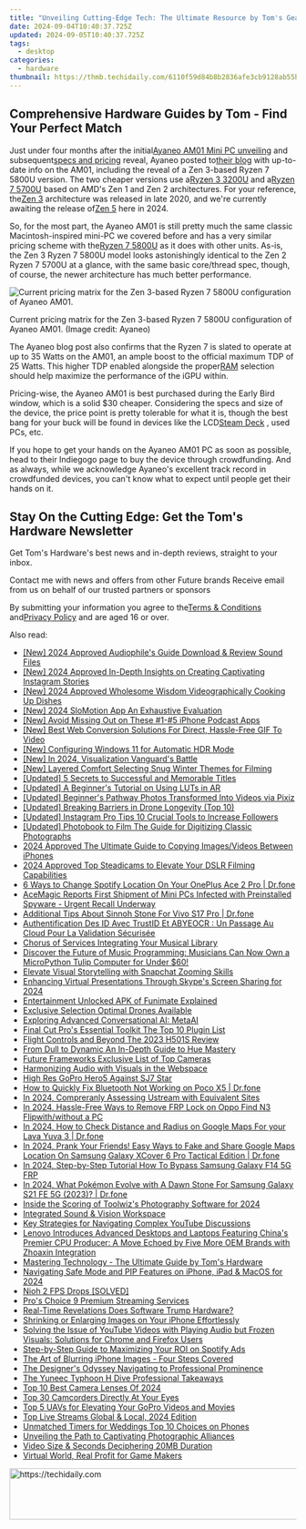 ```yaml
---
title: "Unveiling Cutting-Edge Tech: The Ultimate Resource by Tom's Gear Guides"
date: 2024-09-04T10:40:37.725Z
updated: 2024-09-05T10:40:37.725Z
tags:
  - desktop
categories:
  - hardware
thumbnail: https://thmb.techidaily.com/6110f59d84b8b2836afe3cb9128ab55b4983bac7c041837cad5f3c0f9163df97.jpg
---
```


## Comprehensive Hardware Guides by Tom - Find Your Perfect Match

Just under four months after the initial[Ayaneo AM01 Mini PC unveiling](https://www.tomshardware.com/video-games/handheld-gaming/ayaneos-first-mini-pcs-feature-classic-retro-styling) and subsequent[specs and pricing](https://www.tomshardware.com/news/ayaneo-retro-mini-pc-am01-uses-older-amd-apus-but-is-cheap) reveal, Ayaneo posted to[their blog](https://www.ayaneo.com/article/818) with up-to-date info on the AM01, including the reveal of a Zen 3-based Ryzen 7 5800U version. The two cheaper versions use a[Ryzen 3 3200U](https://www.tomshardware.com/news/amd-picasso-ryzen-3000-apu,38241.html) and a[Ryzen 7 5700U](https://www.tomshardware.com/news/amd-ryzen-7-5700u-lucienne-benchmark) based on AMD's Zen 1 and Zen 2 architectures. For your reference, the[Zen 3](https://www.tomshardware.com/news/amd-zen-3-ryzen-5000-release-date-specifications-pricing-benchmarks-all-we-know) architecture was released in late 2020, and we're currently awaiting the release of[Zen 5](https://www.tomshardware.com/news/amd-shares-new-cpu-core-roadmap-3nm-zen-5-by-2024-4th-gen-infinity-architecture) here in 2024.

 So, for the most part, the Ayaneo AM01 is still pretty much the same classic Macintosh-inspired mini-PC we covered before and has a very similar pricing scheme with the[Ryzen 7 5800U](https://www.tomshardware.com/news/amd-ryzen-7-5800u-cezanne-zen-3-apu-geekbench-benchmark) as it does with other units. As-is, the Zen 3 Ryzen 7 5800U model looks astonishingly identical to the Zen 2 Ryzen 7 5700U at a glance, with the same basic core/thread spec, though, of course, the newer architecture has much better performance.

![Current pricing matrix for the Zen 3-based Ryzen 7 5800U configuration of Ayaneo AM01.](https://cdn.mos.cms.futurecdn.net/zkexFiVS4JdrAYoKakvYu5-320-80.jpg)

 Current pricing matrix for the Zen 3-based Ryzen 7 5800U configuration of Ayaneo AM01.  (Image credit: Ayaneo)

 The Ayaneo blog post also confirms that the Ryzen 7 is slated to operate at up to 35 Watts on the AM01, an ample boost to the official maximum TDP of 25 Watts. This higher TDP enabled alongside the proper[RAM](https://www.tomshardware.com/reviews/best-ram,4057.html) selection should help maximize the performance of the iGPU within.

 Pricing-wise, the Ayaneo AM01 is best purchased during the Early Bird window, which is a solid $30 cheaper. Considering the specs and size of the device, the price point is pretty tolerable for what it is, though the best bang for your buck will be found in devices like the LCD[Steam Deck](https://www.tomshardware.com/reviews/steam-deck-valve-gaming-handheld) , used PCs, etc.

 If you hope to get your hands on the Ayaneo AM01 PC as soon as possible, head to their Indiegogo page to buy the device through crowdfunding. And as always, while we acknowledge Ayaneo's excellent track record in crowdfunded devices, you can't know what to expect until people get their hands on it.

## Stay On the Cutting Edge: Get the Tom's Hardware Newsletter

 Get Tom's Hardware's best news and in-depth reviews, straight to your inbox.

 Contact me with news and offers from other Future brands  Receive email from us on behalf of our trusted partners or sponsors

 By submitting your information you agree to the[Terms & Conditions](https://futureplc.com/terms-conditions/) and[Privacy Policy](https://futureplc.com/privacy-policy/) and are aged 16 or over.


<ins class="adsbygoogle"
     style="display:block"
     data-ad-format="autorelaxed"
     data-ad-client="ca-pub-7571918770474297"
     data-ad-slot="1223367746"></ins>



<ins class="adsbygoogle"
     style="display:block"
     data-ad-client="ca-pub-7571918770474297"
     data-ad-slot="8358498916"
     data-ad-format="auto"
     data-full-width-responsive="true"></ins>

<span class="atpl-alsoreadstyle">Also read:</span>
<div><ul>
<li><a href="https://video-screen-grab.techidaily.com/new-2024-approved-audiophiles-guide-download-and-review-sound-files/"><u>[New] 2024 Approved  Audiophile's Guide  Download & Review Sound Files</u></a></li>
<li><a href="https://instagram-video-files.techidaily.com/new-2024-approved-in-depth-insights-on-creating-captivating-instagram-stories/"><u>[New] 2024 Approved  In-Depth Insights on Creating Captivating Instagram Stories</u></a></li>
<li><a href="https://youtube-zero.techidaily.com/024-approved-wholesome-wisdom-videographically-cooking-up-dishes/"><u>[New] 2024 Approved  Wholesome Wisdom  Videographically Cooking Up Dishes</u></a></li>
<li><a href="https://extra-information.techidaily.com/new-2024-slomotion-app-an-exhaustive-evaluation/"><u>[New] 2024 SloMotion App  An Exhaustive Evaluation</u></a></li>
<li><a href="https://extra-information.techidaily.com/new-avoid-missing-out-on-these-1-5-iphone-podcast-apps/"><u>[New] Avoid Missing Out on These #1-#5 iPhone Podcast Apps</u></a></li>
<li><a href="https://extra-information.techidaily.com/new-best-web-conversion-solutions-for-direct-hassle-free-gif-to-video/"><u>[New] Best Web Conversion Solutions For Direct, Hassle-Free GIF To Video</u></a></li>
<li><a href="https://extra-information.techidaily.com/new-configuring-windows-11-for-automatic-hdr-mode/"><u>[New] Configuring Windows 11 for Automatic HDR Mode</u></a></li>
<li><a href="https://video-screen-grab.techidaily.com/new-in-2024-visualization-vanguards-battle/"><u>[New] In 2024, Visualization Vanguard's Battle</u></a></li>
<li><a href="https://youtube-blog.techidaily.com/ayered-comfort-selecting-snug-winter-themes-for-filming/"><u>[New] Layered Comfort  Selecting Snug Winter Themes for Filming</u></a></li>
<li><a href="https://extra-information.techidaily.com/updated-5-secrets-to-successful-and-memorable-titles/"><u>[Updated] 5 Secrets to Successful and Memorable Titles</u></a></li>
<li><a href="https://article-posts.techidaily.com/updated-a-beginners-tutorial-on-using-luts-in-ar/"><u>[Updated] A Beginner's Tutorial on Using LUTs in AR</u></a></li>
<li><a href="https://extra-information.techidaily.com/updated-beginners-pathway-photos-transformed-into-videos-via-pixiz/"><u>[Updated] Beginner's Pathway  Photos Transformed Into Videos via Pixiz</u></a></li>
<li><a href="https://extra-information.techidaily.com/updated-breaking-barriers-in-drone-longevity-top-10/"><u>[Updated] Breaking Barriers in Drone Longevity (Top 10)</u></a></li>
<li><a href="https://instagram-clips.techidaily.com/updated-instagram-pro-tips-10-crucial-tools-to-increase-followers/"><u>[Updated] Instagram Pro Tips  10 Crucial Tools to Increase Followers</u></a></li>
<li><a href="https://extra-support.techidaily.com/updated-photobook-to-film-the-guide-for-digitizing-classic-photographs/"><u>[Updated] Photobook to Film  The Guide for Digitizing Classic Photographs</u></a></li>
<li><a href="https://some-guidance.techidaily.com/2024-approved-the-ultimate-guide-to-copying-imagesvideos-between-iphones/"><u>2024 Approved  The Ultimate Guide to Copying Images/Videos Between iPhones</u></a></li>
<li><a href="https://some-guidance.techidaily.com/2024-approved-top-steadicams-to-elevate-your-dslr-filming-capabilities/"><u>2024 Approved  Top Steadicams to Elevate Your DSLR Filming Capabilities</u></a></li>
<li><a href="https://location-fake.techidaily.com/6-ways-to-change-spotify-location-on-your-oneplus-ace-2-pro-drfone-by-drfone-virtual-android/"><u>6 Ways to Change Spotify Location On Your OnePlus Ace 2 Pro | Dr.fone</u></a></li>
<li><a href="https://extra-information.techidaily.com/acemagic-reports-first-shipment-of-mini-pcs-infected-with-preinstalled-spyware-urgent-recall-underway/"><u>AceMagic Reports First Shipment of Mini PCs Infected with Preinstalled Spyware - Urgent Recall Underway</u></a></li>
<li><a href="https://change-location.techidaily.com/additional-tips-about-sinnoh-stone-for-vivo-s17-pro-drfone-by-drfone-virtual-android/"><u>Additional Tips About Sinnoh Stone For Vivo S17 Pro | Dr.fone</u></a></li>
<li><a href="https://solve-hot.techidaily.com/authentification-des-id-avec-trustid-et-abyeocr-un-passage-au-cloud-pour-la-validation-securisee/"><u>Authentification Des ID Avec TrustID Et ABYEOCR : Un Passage Au Cloud Pour La Validation Sécurisée</u></a></li>
<li><a href="https://extra-resources.techidaily.com/chorus-of-services-integrating-your-musical-library/"><u>Chorus of Services  Integrating Your Musical Library</u></a></li>
<li><a href="https://extra-information.techidaily.com/1723262423538-discover-the-future-of-music-programming-musicians-can-now-own-a-micropython-tulip-computer-for-under-60/"><u>Discover the Future of Music Programming: Musicians Can Now Own a MicroPython Tulip Computer for Under $60!</u></a></li>
<li><a href="https://extra-information.techidaily.com/elevate-visual-storytelling-with-snapchat-zooming-skills/"><u>Elevate Visual Storytelling with Snapchat Zooming Skills</u></a></li>
<li><a href="https://video-screen-grab.techidaily.com/enhancing-virtual-presentations-through-skypes-screen-sharing-for-2024/"><u>Enhancing Virtual Presentations Through Skype's Screen Sharing for 2024</u></a></li>
<li><a href="https://extra-information.techidaily.com/entertainment-unlocked-apk-of-funimate-explained/"><u>Entertainment Unlocked  APK of Funimate Explained</u></a></li>
<li><a href="https://extra-information.techidaily.com/exclusive-selection-optimal-drones-available/"><u>Exclusive Selection  Optimal Drones Available</u></a></li>
<li><a href="https://facebook.techidaily.com/exploring-advanced-conversational-ai-metaai/"><u>Exploring Advanced Conversational AI: MetaAI</u></a></li>
<li><a href="https://extra-information.techidaily.com/final-cut-pros-essential-toolkit-the-top-10-plugin-list/"><u>Final Cut Pro's Essential Toolkit  The Top 10 Plugin List</u></a></li>
<li><a href="https://extra-information.techidaily.com/flight-controls-and-beyond-the-2023-h501s-review/"><u>Flight Controls and Beyond  The 2023 H501S Review</u></a></li>
<li><a href="https://extra-information.techidaily.com/from-dull-to-dynamic-an-in-depth-guide-to-hue-mastery/"><u>From Dull to Dynamic  An In-Depth Guide to Hue Mastery</u></a></li>
<li><a href="https://extra-information.techidaily.com/future-frameworks-exclusive-list-of-top-cameras/"><u>Future Frameworks  Exclusive List of Top Cameras</u></a></li>
<li><a href="https://extra-information.techidaily.com/harmonizing-audio-with-visuals-in-the-webspace/"><u>Harmonizing Audio with Visuals in the Webspace</u></a></li>
<li><a href="https://extra-information.techidaily.com/high-res-gopro-hero5-against-sj7-star/"><u>High Res GoPro Hero5 Against SJ7 Star</u></a></li>
<li><a href="https://fix-guide.techidaily.com/how-to-quickly-fix-bluetooth-not-working-on-poco-x5-drfone-by-drfone-fix-android-problems-fix-android-problems/"><u>How to Quickly Fix Bluetooth Not Working on Poco X5 | Dr.fone</u></a></li>
<li><a href="https://extra-information.techidaily.com/in-2024-compreranly-assessing-ustream-with-equivalent-sites/"><u>In 2024, Compreranly Assessing Ustream with Equivalent Sites</u></a></li>
<li><a href="https://android-frp.techidaily.com/in-2024-hassle-free-ways-to-remove-frp-lock-on-oppo-find-n3-flipwithwithout-a-pc-by-drfone-android/"><u>In 2024, Hassle-Free Ways to Remove FRP Lock on Oppo Find N3 Flipwith/without a PC</u></a></li>
<li><a href="https://android-location-track.techidaily.com/in-2024-how-to-check-distance-and-radius-on-google-maps-for-your-lava-yuva-3-drfone-by-drfone-virtual-android/"><u>In 2024, How to Check Distance and Radius on Google Maps For your Lava Yuva 3 | Dr.fone</u></a></li>
<li><a href="https://phone-solutions.techidaily.com/in-2024-prank-your-friends-easy-ways-to-fake-and-share-google-maps-location-on-samsung-galaxy-xcover-6-pro-tactical-edition-drfone-by-drfone-virtual-android/"><u>In 2024, Prank Your Friends! Easy Ways to Fake and Share Google Maps Location On Samsung Galaxy XCover 6 Pro Tactical Edition | Dr.fone</u></a></li>
<li><a href="https://android-frp.techidaily.com/in-2024-step-by-step-tutorial-how-to-bypass-samsung-galaxy-f14-5g-frp-by-drfone-android/"><u>In 2024, Step-by-Step Tutorial How To Bypass Samsung Galaxy F14 5G FRP</u></a></li>
<li><a href="https://change-location.techidaily.com/in-2024-what-pokemon-evolve-with-a-dawn-stone-for-samsung-galaxy-s21-fe-5g-2023-drfone-by-drfone-virtual-android/"><u>In 2024, What Pokémon Evolve with A Dawn Stone For Samsung Galaxy S21 FE 5G (2023)? | Dr.fone</u></a></li>
<li><a href="https://extra-approaches.techidaily.com/inside-the-scoring-of-toolwizs-photography-software-for-2024/"><u>Inside the Scoring of Toolwiz's Photography Software for 2024</u></a></li>
<li><a href="https://extra-information.techidaily.com/integrated-sound-and-vision-workspace/"><u>Integrated Sound & Vision Workspace</u></a></li>
<li><a href="https://extra-information.techidaily.com/key-strategies-for-navigating-complex-youtube-discussions/"><u>Key Strategies for Navigating Complex YouTube Discussions</u></a></li>
<li><a href="https://extra-information.techidaily.com/lenovo-introduces-advanced-desktops-and-laptops-featuring-chinas-premier-cpu-producer-a-move-echoed-by-five-more-oem-brands-with-zhoaxin-integration/"><u>Lenovo Introduces Advanced Desktops and Laptops Featuring China's Premier CPU Producer: A Move Echoed by Five More OEM Brands with Zhoaxin Integration</u></a></li>
<li><a href="https://extra-information.techidaily.com/mastering-technology-the-ultimate-guide-by-toms-hardware/"><u>Mastering Technology - The Ultimate Guide by Tom's Hardware</u></a></li>
<li><a href="https://extra-approaches.techidaily.com/navigating-safe-mode-and-pip-features-on-iphone-ipad-and-macos-for-2024/"><u>Navigating Safe Mode and PIP Features on iPhone, iPad & MacOS for 2024</u></a></li>
<li><a href="https://win-able.techidaily.com/nioh-2-fps-drops-solved/"><u>Nioh 2 FPS Drops [SOLVED]</u></a></li>
<li><a href="https://extra-information.techidaily.com/pros-choice-9-premium-streaming-services/"><u>Pro's Choice  9 Premium Streaming Services</u></a></li>
<li><a href="https://extra-information.techidaily.com/real-time-revelations-does-software-trump-hardware/"><u>Real-Time Revelations  Does Software Trump Hardware?</u></a></li>
<li><a href="https://extra-information.techidaily.com/shrinking-or-enlarging-images-on-your-iphone-effortlessly/"><u>Shrinking or Enlarging Images on Your iPhone Effortlessly</u></a></li>
<li><a href="https://program-issues.techidaily.com/solving-the-issue-of-youtube-videos-with-playing-audio-but-frozen-visuals-solutions-for-chrome-and-firefox-users/"><u>Solving the Issue of YouTube Videos with Playing Audio but Frozen Visuals: Solutions for Chrome and Firefox Users</u></a></li>
<li><a href="https://extra-tips.techidaily.com/step-by-step-guide-to-maximizing-your-roi-on-spotify-ads/"><u>Step-by-Step Guide to Maximizing Your ROI on Spotify Ads</u></a></li>
<li><a href="https://extra-information.techidaily.com/the-art-of-blurring-iphone-images-four-steps-covered/"><u>The Art of Blurring iPhone Images - Four Steps Covered</u></a></li>
<li><a href="https://extra-information.techidaily.com/the-designers-odyssey-navigating-to-professional-prominence/"><u>The Designer's Odyssey  Navigating to Professional Prominence</u></a></li>
<li><a href="https://extra-information.techidaily.com/the-yuneec-typhoon-h-dive-professional-takeaways/"><u>The Yuneec Typhoon H Dive  Professional Takeaways</u></a></li>
<li><a href="https://extra-information.techidaily.com/top-10-best-camera-lenses-of-2024/"><u>Top 10 Best Camera Lenses Of 2024</u></a></li>
<li><a href="https://extra-information.techidaily.com/top-30-camcorders-directly-at-your-eyes/"><u>Top 30 Camcorders  Directly At Your Eyes</u></a></li>
<li><a href="https://extra-information.techidaily.com/top-5-uavs-for-elevating-your-gopro-videos-and-movies/"><u>Top 5 UAVs for Elevating Your GoPro Videos and Movies</u></a></li>
<li><a href="https://extra-information.techidaily.com/top-live-streams-global-and-local-2024-edition/"><u>Top Live Streams  Global & Local, 2024 Edition</u></a></li>
<li><a href="https://extra-information.techidaily.com/unmatched-timers-for-weddings-top-10-choices-on-phones/"><u>Unmatched Timers for Weddings  Top 10 Choices on Phones</u></a></li>
<li><a href="https://extra-information.techidaily.com/unveiling-the-path-to-captivating-photographic-alliances/"><u>Unveiling the Path to Captivating Photographic Alliances</u></a></li>
<li><a href="https://extra-information.techidaily.com/video-size-and-seconds-deciphering-20mb-duration/"><u>Video Size & Seconds  Deciphering 20MB Duration</u></a></li>
<li><a href="https://youtube-video-recordings.techidaily.com/virtual-world-real-profit-for-game-makers/"><u>Virtual World, Real Profit for Game Makers</u></a></li>
</ul></div>

<!-- affiliate ads begin -->
<a href="https://appsumo.8odi.net/c/5597632/2024351/7443" target="_top" id="2024351">
  <img src="//a.impactradius-go.com/display-ad/7443-2024351" border="0" alt="https://techidaily.com" width="728" height="90"/>
</a>
<img height="0" width="0" src="https://appsumo.8odi.net/i/5597632/2024351/7443" style="position:absolute;visibility:hidden;" border="0" />
<!-- affiliate ads end -->